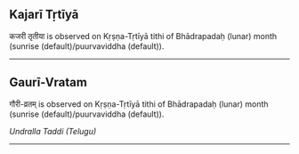 ## Kajarī Tṛtīyā
कजरी तृतीया is observed on Kṛṣṇa-Tṛtīyā tithi of Bhādrapadaḥ (lunar) month (sunrise (default)/puurvaviddha (default)).



---
## Gaurī-Vratam
गौरी-व्रतम् is observed on Kṛṣṇa-Tṛtīyā tithi of Bhādrapadaḥ (lunar) month (sunrise (default)/puurvaviddha (default)).

_Undralla Taddi (Telugu)_

---
